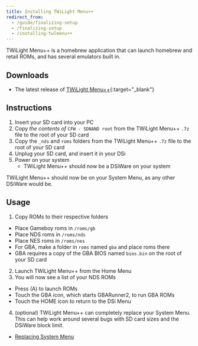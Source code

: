 ```yaml
---
title: Installing TWiLight Menu++
redirect_from:
  - /guide/finalizing-setup
  - /finalizing-setup
  - /installing-twlmenu++
---
```


TWiLight Menu++ is a homebrew application that can launch homebrew and retail ROMs, and has several emulators built in.

## Downloads

- The latest release of [TWiLight Menu++](https://github.com/RocketRobz/TWiLightMenu/releases){:target="_blank"}

## Instructions

1. Insert your SD card into your PC
2. Copy *the contents of* `CFW - SDNAND root` from the TWiLight Menu++ `.7z` file to the root of your SD card
3. Copy the `_nds` and `roms` folders from the TWiLight Menu++ `.7z` file to the root of your SD card
4. Unplug your SD card, and insert it in your DSi
5. Power on your system
    - TWiLight Menu++ should now be a DSiWare on your system

TWiLight Menu++ should now be on your System Menu, as any other DSiWare would be.

## Usage

1. Copy ROMs to their respective folders
  - Place Gameboy roms in `/roms/gb`
  - Place NDS roms in `/roms/nds`
  - Place NES roms in `/roms/nes`
  - For GBA, make a folder in `roms` named `gba` and place roms there
  - GBA requires a copy of the GBA BIOS named `bios.bin` on the root of your SD card
2. Launch TWiLight Menu++ from the Home Menu
3. You will now see a list of your NDS ROMs
  - Press (A) to launch ROMs
  - Touch the GBA icon, which starts GBARunner2, to run GBA ROMs
  - Touch the HOME icon to return to the DSi Menu
4. (optional) TWiLight Menu++ can completely replace your System Menu. This can help work around several bugs with SD card sizes and the DSiWare block limit.
  - [Replacing System Menu](replacing-system-menu-with-twlmenu++)
